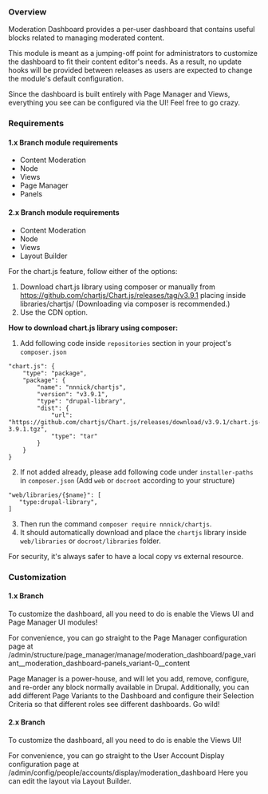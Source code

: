### Overview

Moderation Dashboard provides a per-user dashboard that contains useful blocks
related to managing moderated content.

This module is meant as a jumping-off point for administrators to customize the
dashboard to fit their content editor's needs. As a result, no update hooks will
be provided between releases as users are expected to change the module's
default configuration.

Since the dashboard is built entirely with Page Manager and Views, everything
you see can be configured via the UI! Feel free to go crazy.

### Requirements

#### 1.x Branch module requirements
* Content Moderation
* Node
* Views
* Page Manager
* Panels

#### 2.x Branch module requirements
* Content Moderation
* Node
* Views
* Layout Builder

For the chart.js feature, follow either of the options:
1. Download chart.js library using composer or manually
   from https://github.com/chartjs/Chart.js/releases/tag/v3.9.1 placing
   inside libraries/chartjs/ (Downloading via composer is recommended.)
2. Use the CDN option.

**How to download chart.js library using composer:**
1. Add following code inside `repositories` section in your
   project's `composer.json`
```
"chart.js": {
    "type": "package",
    "package": {
        "name": "nnnick/chartjs",
        "version": "v3.9.1",
        "type": "drupal-library",
        "dist": {
            "url": "https://github.com/chartjs/Chart.js/releases/download/v3.9.1/chart.js-3.9.1.tgz",
            "type": "tar"
        }
    }
}
```
2. If not added already, please add following code under `installer-paths`
   in `composer.json` (Add `web` or `docroot` according to your structure)
```
"web/libraries/{$name}": [
   "type:drupal-library",
]
```
3. Then run the command `composer require nnnick/chartjs`.
4. It should automatically download and place the `chartjs` library inside
   `web/libraries` or `docroot/libraries` folder.

For security, it's always safer to have a local copy vs external resource.

### Customization

#### 1.x Branch
To customize the dashboard, all you need to do is enable the Views UI and
Page Manager UI modules!

For convenience, you can go straight to the Page Manager configuration page
at /admin/structure/page_manager/manage/moderation_dashboard/page_variant__moderation_dashboard-panels_variant-0__content

Page Manager is a power-house, and will let you add, remove, configure,
and re-order any block normally available in Drupal. Additionally, you
can add different Page Variants to the Dashboard and configure their
Selection Criteria so that different roles see different dashboards. Go wild!

#### 2.x Branch
To customize the dashboard, all you need to do is enable the Views UI!

For convenience, you can go straight to the User Account Display configuration
page at /admin/config/people/accounts/display/moderation_dashboard
Here you can edit the layout via Layout Builder.
